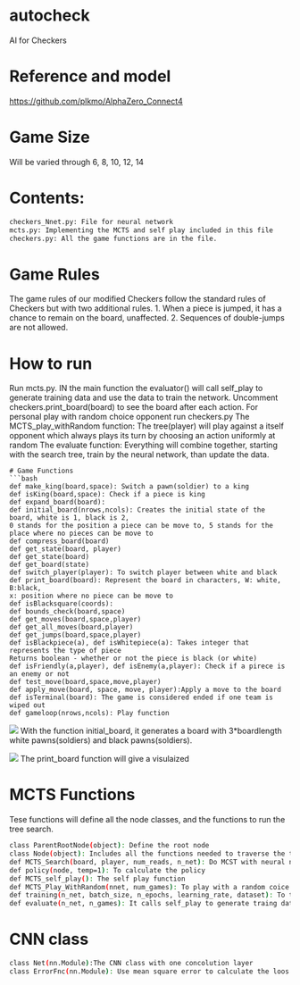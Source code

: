 # autocheck
AI for Checkers
# Reference and model
https://github.com/plkmo/AlphaZero_Connect4
# Game Size
Will be varied through 6, 8, 10, 12, 14
# Contents:
```bash
checkers_Nnet.py: File for neural network
mcts.py: Implementing the MCTS and self play included in this file
checkers.py: All the game functions are in the file.
```
# Game Rules
The game rules of our modified Checkers follow the standard rules of Checkers but with two additional rules. 1. When a piece is jumped, it has a chance to remain on the board, unaffected. 2. Sequences of double-jumps are not allowed. 
# How to run
Run mcts.py.
IN the main function the evaluator() will call self_play to generate training data and use the data to train the network.
Uncomment checkers.print_board(board) to see the board after each action.
For personal play with random choice opponent run checkers.py
The MCTS_play_withRandom function: The tree(player) will play against a itself opponent 
which always plays its turn by choosing an action uniformly at random
The evaluate function: Everything will combine together, starting with the search tree, train by the neural network, than update the data.
```
# Game Functions
```bash
def make_king(board,space): Switch a pawn(soldier) to a king
def isKing(board,space): Check if a piece is king
def expand_board(board):
def initial_board(nrows,ncols): Creates the initial state of the board, white is 1, black is 2, 
0 stands for the position a piece can be move to, 5 stands for the place where no pieces can be move to
def compress_board(board)
def get_state(board, player)
def get_state(board)
def get_board(state)
def switch_player(player): To switch player between white and black
def print_board(board): Represent the board in characters, W: white, B:black, 
x: position where no piece can be move to
def isBlacksquare(coords): 
def bounds_check(board,space)
def get_moves(board,space,player)
def get_all_moves(board,player)
def get_jumps(board,space,player)
def isBlackpiece(a), def isWhitepiece(a): Takes integer that represents the type of piece
Returns boolean - whether or not the piece is black (or white)
def isFriendly(a,player), def isEnemy(a,player): Check if a pirece is an enemy or not
def test_move(board,space,move,player)
def apply_move(board, space, move, player):Apply a move to the board
def isTerminal(board): The game is considered ended if one team is wiped out
def gameloop(nrows,ncols): Play function
```
![](https://github.com/jbot2000/autocheck/blob/master/initial_state1.png)
With the function initial_board, it generates a board with 3\*boardlength white pawns(soldiers) 
and black pawns(soldiers).

![](https://github.com/jbot2000/autocheck/blob/master/initial_state2.png)
The print_board function will give a visulaized 

# MCTS Functions
Tese functions will define all the node classes, and the functions to run the tree search.
```bash
class ParentRootNode(object): Define the root node
class Node(object): Includes all the functions needed to traverse the tree
def MCTS_Search(board, player, num_reads, n_net): Do MCST with neural network
def policy(node, temp=1): To calculate the policy
def MCTS_self_play(): The self play function
def MCTS_Play_WithRandom(nnet, num_games): To play with a random coice oponente returns win and draw 
def training(n_net, batch_size, n_epochs, learning_rate, dataset): To train the neural network
def evaluate(n_net, n_games): It calls self_play to generate traing data and calls training function returns the neural net
```
# CNN class
```bash
class Net(nn.Module):The CNN class with one concolution layer
class ErrorFnc(nn.Module): Use mean square error to calculate the loos function
```

